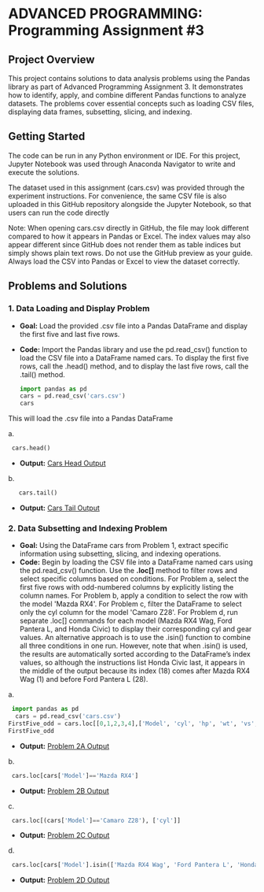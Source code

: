 # ADVANCED PROGRAMMING: Programming Assignment #3

## Project Overview  
This project contains solutions to data analysis problems using the Pandas library as part of Advanced Programming Assignment 3.
It demonstrates how to identify, apply, and combine different Pandas functions to analyze datasets.
The problems cover essential concepts such as loading CSV files, displaying data frames, subsetting, slicing, and indexing.

## Getting Started
The code can be run in any Python environment or IDE. For this project, Jupyter Notebook was used through Anaconda Navigator to write and execute the solutions.

The dataset used in this assignment (cars.csv) was provided through the experiment instructions.
For convenience, the same CSV file is also uploaded in this GitHub repository alongside the Jupyter Notebook, so that users can run the code directly

Note: When opening cars.csv directly in GitHub, the file may look different compared to how it appears in Pandas or Excel. The index values may also appear different since GitHub does not render them as table indices but simply shows plain text rows. Do not use the GitHub preview as your guide. Always load the CSV into Pandas or Excel to view the dataset correctly.

## Problems and Solutions

### 1. Data Loading and Display Problem
- **Goal:** Load the provided .csv file into a Pandas DataFrame and display the first five and last five rows.

- **Code:**  Import the Pandas library and use the pd.read_csv() function to load the CSV file into a DataFrame named cars. To display the first five rows, call the .head() method, and to display the last five rows, call the .tail() method.
  ```python
  import pandas as pd
  cars = pd.read_csv('cars.csv')
  cars

This will load the .csv file into a Pandas DataFrame

a.
  ```python
   cars.head()
```
- **Output:**
[Cars Head Output](FirstFive.png)

b.
```python
   cars.tail()
```
- **Output:**
[Cars Tail Output](LastFive.png)
      

 ### 2. Data Subsetting and Indexing Problem 
- **Goal:** Using the DataFrame cars from Problem 1, extract specific information using subsetting, slicing, and indexing operations.
- **Code:** Begin by loading the CSV file into a DataFrame named cars using the pd.read_csv() function. Use the **.loc[]** method to filter rows and select specific columns based on conditions. For Problem a, select the first five rows with odd-numbered columns by explicitly listing the column names. For Problem b, apply a condition to select the row with the model 'Mazda RX4'. For Problem c, filter the DataFrame to select only the cyl column for the model 'Camaro Z28'. For Problem d, run separate .loc[] commands for each model (Mazda RX4 Wag, Ford Pantera L, and Honda Civic) to display their corresponding cyl and gear values. An alternative approach is to use the .isin() function to combine all three conditions in one run. However, note that when .isin() is used, the results are automatically sorted according to the DataFrame’s index values, so although the instructions list Honda Civic last, it appears in the middle of the output because its index (18) comes after Mazda RX4 Wag (1) and before Ford Pantera L (28).

a.
  ```python
   import pandas as pd
    cars = pd.read_csv('cars.csv')
  FirstFive_odd = cars.loc[[0,1,2,3,4],['Model', 'cyl', 'hp', 'wt', 'vs', 'gear']]
  FirstFive_odd
  ```
  - **Output:**
[Problem 2A Output](Problem2A.png)

b.
  ```python
   cars.loc[cars['Model']=='Mazda RX4']
  ```
  - **Output:**
 [Problem 2B Output](Problem2B.png)

c.
  ```python
   cars.loc[(cars['Model']=='Camaro Z28'), ['cyl']]
  ```
  - **Output:**
 [Problem 2C Output](Problem2C.png)
  
d.
  ```python
   cars.loc[cars['Model'].isin(['Mazda RX4 Wag', 'Ford Pantera L', 'Honda Civic']), ['cyl', 'gear']]
  ```
  - **Output:**
 [Problem 2D Output](Problem2D.png)

